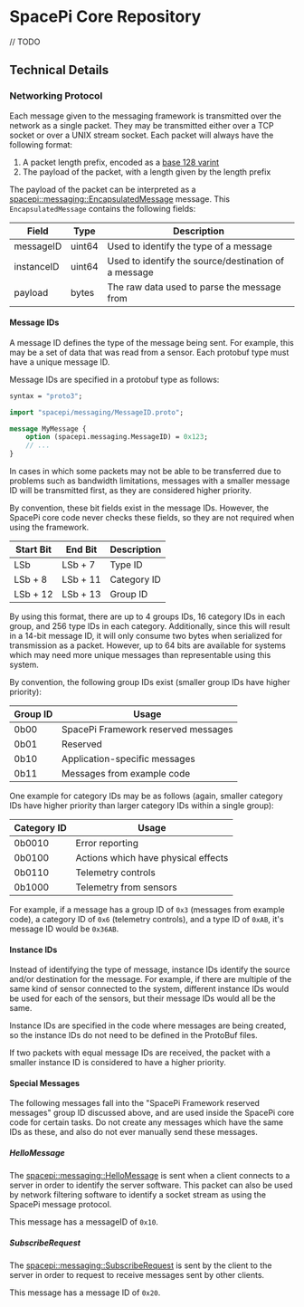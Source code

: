# SpacePi Core Repository

// TODO

## Technical Details

### Networking Protocol

Each message given to the messaging framework is transmitted over the network as a single packet.
They may be transmitted either over a TCP socket or over a UNIX stream socket.
Each packet will always have the following format:

1. A packet length prefix, encoded as a [base 128 varint](https://developers.google.com/protocol-buffers/docs/encoding#varints)
2. The payload of the packet, with a length given by the length prefix

The payload of the packet can be interpreted as a [spacepi::messaging::EncapsulatedMessage](include/spacepi/messaging/EncapsulatedMessage.proto) message.
This `EncapsulatedMessage` contains the following fields:

| Field      | Type   | Description                                          |
|------------|--------|------------------------------------------------------|
| messageID  | uint64 | Used to identify the type of a message               |
| instanceID | uint64 | Used to identify the source/destination of a message |
| payload    | bytes  | The raw data used to parse the message from          |

#### Message IDs

A message ID defines the type of the message being sent.
For example, this may be a set of data that was read from a sensor.
Each protobuf type must have a unique message ID.

Message IDs are specified in a protobuf type as follows:

```protobuf
syntax = "proto3";

import "spacepi/messaging/MessageID.proto";

message MyMessage {
    option (spacepi.messaging.MessageID) = 0x123;
    // ...
}
```

In cases in which some packets may not be able to be transferred due to problems such as bandwidth limitations, messages with a smaller message ID will be transmitted first, as they are considered higher priority.

By convention, these bit fields exist in the message IDs.
However, the SpacePi core code never checks these fields, so they are not required when using the framework.

| Start Bit | End Bit  | Description |
|-----------|----------|-------------|
| LSb       | LSb + 7  | Type ID     |
| LSb + 8   | LSb + 11 | Category ID |
| LSb + 12  | LSb + 13 | Group ID    |

By using this format, there are up to 4 groups IDs, 16 category IDs in each group, and 256 type IDs in each category.
Additionally, since this will result in a 14-bit message ID, it will only consume two bytes when serialized for transmission as a packet.
However, up to 64 bits are available for systems which may need more unique messages than representable using this system.

By convention, the following group IDs exist (smaller group IDs have higher priority):

| Group ID | Usage                               |
|----------|-------------------------------------|
| 0b00     | SpacePi Framework reserved messages |
| 0b01     | Reserved                            |
| 0b10     | Application-specific messages       |
| 0b11     | Messages from example code          |

One example for category IDs may be as follows (again, smaller category IDs have higher priority than larger category IDs within a single group):

| Category ID | Usage                               |
|-------------|-------------------------------------|
| 0b0010      | Error reporting                     |
| 0b0100      | Actions which have physical effects |
| 0b0110      | Telemetry controls                  |
| 0b1000      | Telemetry from sensors              |

For example, if a message has a group ID of `0x3` (messages from example code), a category ID of `0x6` (telemetry controls), and a type ID of `0xAB`, it's message ID would be `0x36AB`.

#### Instance IDs

Instead of identifying the type of message, instance IDs identify the source and/or destination for the message.
For example, if there are multiple of the same kind of sensor connected to the system, different instance IDs would be used for each of the sensors, but their message IDs would all be the same.

Instance IDs are specified in the code where messages are being created, so the instance IDs do not need to be defined in the ProtoBuf files.

If two packets with equal message IDs are received, the packet with a smaller instance ID is considered to have a higher priority.

#### Special Messages

The following messages fall into the "SpacePi Framework reserved messages" group ID discussed above, and are used inside the SpacePi core code for certain tasks.
Do not create any messages which have the same IDs as these, and also do not ever manually send these messages.

##### HelloMessage

The [spacepi::messaging::HelloMessage](include/spacepi/messaging/HelloMessage.proto) is sent when a client connects to a server in order to identify the server software.
This packet can also be used by network filtering software to identify a socket stream as using the SpacePi message protocol.

This message has a messageID of `0x10`.

##### SubscribeRequest

The [spacepi::messaging::SubscribeRequest](include/spacepi/messaging/SubscribeRequest.proto) is sent by the client to the server in order to request to receive messages sent by other clients.

This message has a message ID of `0x20`.
